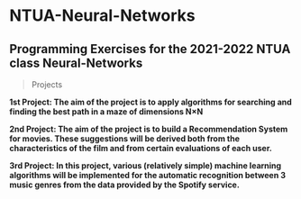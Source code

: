 # NTUA-Neural-Networks

## Programming Exercises for the 2021-2022 NTUA class Neural-Networks

> Projects

<b>1st Project: The aim of the project is to apply algorithms for searching and finding the best path in a maze of dimensions N×N </b>

<b>2nd Project: The aim of the project is to build a Recommendation System for movies. These suggestions will be derived both from the characteristics of the film and from certain evaluations of each user. </b>

<b>3rd Project: In this project, various (relatively simple) machine learning algorithms will be implemented for the automatic recognition between 3 music genres from the data provided by the Spotify service.</b>


